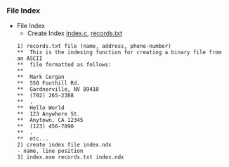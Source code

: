 
### File Index
* File Index
    * Create Index [index.c](https://github.com/csbyun-data/C-Pro/blob/main/chap03/Index/index.c), [records.txt](https://github.com/csbyun-data/C-Pro/blob/main/chap03/Index/records.txt)
    ```
    1) records.txt file (name, address, phone-number)
    **  This is the indexing function for creating a binary file from an ASCII
    **  file formatted as follows:
    **
    **  Mark Corgan
    **  550 Foothill Rd.
    **  Gardnerville, NV 89410
    **  (702) 265-2388
    **  .
    **  Hello World
    **  123 Anywhere St.
    **  Anytown, CA 12345
    **  (123) 456-7890
    **  .
    **  etc...
    2) create index file index.ndx
    - name, line position
    3) index.exe records.txt index.ndx
    ```
   
